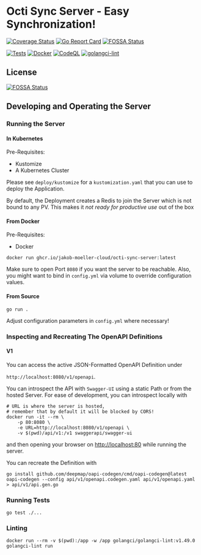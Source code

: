 # Octi Sync Server - Easy Synchronization!

[![Coverage Status](https://coveralls.io/repos/github/jakob-moeller-cloud/octi-sync-server/badge.svg?branch=main)](https://coveralls.io/github/jakob-moeller-cloud/octi-sync-server?branch=main)
[![Go Report Card](https://goreportcard.com/badge/github.com/jakob-moeller-cloud/octi-sync-server)](https://goreportcard.com/report/github.com/jakob-moeller-cloud/octi-sync-server)
[![FOSSA Status](https://app.fossa.com/api/projects/git%2Bgithub.com%2Fjakob-moeller-cloud%2Focti-sync-server.svg?type=shield)](https://app.fossa.com/projects/git%2Bgithub.com%2Fjakob-moeller-cloud%2Focti-sync-server?ref=badge_shield)

[![Tests](https://github.com/jakob-moeller-cloud/octi-sync-server/actions/workflows/test.yaml/badge.svg?branch=main)](https://github.com/jakob-moeller-cloud/octi-sync-server/actions/workflows/test.yaml)
[![Docker](https://github.com/jakob-moeller-cloud/octi-sync-server/actions/workflows/docker-publish.yml/badge.svg)](https://github.com/jakob-moeller-cloud/octi-sync-server/actions/workflows/docker-publish.yml)
[![CodeQL](https://github.com/jakob-moeller-cloud/octi-sync-server/actions/workflows/codeql.yml/badge.svg)](https://github.com/jakob-moeller-cloud/octi-sync-server/actions/workflows/codeql.yml)
[![golangci-lint](https://github.com/jakob-moeller-cloud/octi-sync-server/actions/workflows/golangci-lint.yaml/badge.svg)](https://github.com/jakob-moeller-cloud/octi-sync-server/actions/workflows/golangci-lint.yaml)


## License
[![FOSSA Status](https://app.fossa.com/api/projects/git%2Bgithub.com%2Fjakob-moeller-cloud%2Focti-sync-server.svg?type=large)](https://app.fossa.com/projects/git%2Bgithub.com%2Fjakob-moeller-cloud%2Focti-sync-server?ref=badge_large)


## Developing and Operating the Server

### Running the Server

#### In Kubernetes

Pre-Requisites:
- Kustomize
- A Kubernetes Cluster

Please see `deploy/kustomize` for a `kustomization.yaml` that you can use to deploy the Application.

By default, the Deployment creates a Redis to join the Server which is not bound to any PV.
This makes it *not ready for productive use* out of the box

#### From Docker

Pre-Requisites:
- Docker

```shell
docker run ghcr.io/jakob-moeller-cloud/octi-sync-server:latest
```

Make sure to open Port `8080` if you want the server to be reachable.
Also, you might want to bind in `config.yml` via volume to override configuration values.

#### From Source

```shell
go run .
```

Adjust configuration parameters in `config.yml` where necessary!

### Inspecting and Recreating The OpenAPI Definitions

#### V1

You can access the active JSON-Formatted OpenAPI Definition under

`http://localhost:8080/v1/openapi`.

You can introspect the API with `Swagger-UI` using a static Path or from the hosted Server. 
For ease of development, you can introspect locally with 

```shell
# URL is where the server is hosted, 
# remember that by default it will be blocked by CORS!
docker run -it --rm \
    -p 80:8080 \
    -e URL=http://localhost:8080/v1/openapi \
    -v $(pwd)/api/v1:/v1 swaggerapi/swagger-ui
```
and then opening your browser on [http://localhost:80](http://localhost:80) while running the server.

You can recreate the Definition with

```shell
go install github.com/deepmap/oapi-codegen/cmd/oapi-codegen@latest
oapi-codegen --config api/v1/openapi.codegen.yaml api/v1/openapi.yaml > api/v1/api.gen.go
```

### Running Tests

```shell
go test ./...
```

### Linting

```shell
docker run --rm -v $(pwd):/app -w /app golangci/golangci-lint:v1.49.0 golangci-lint run
```
